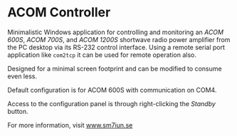 # ACOM Controller

Minimalistic Windows application for controlling and monitoring an *ACOM 600S*, 
*ACOM 700S*, and *ACOM 1200S* shortwave radio power amplifier from the PC desktop
via its RS-232 control interface. Using a remote serial port application like 
`com2tcp` it can be used for remote operation also. 

Designed for a minimal screen footprint and can be modified to consume even less. 

Default configuration is for ACOM 600S with communication on COM4. 

Access to the configuration panel is through right-clicking the *Standby* button.

For more information, visit www.sm7iun.se
